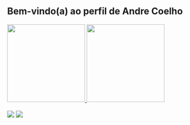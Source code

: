## Bem-vindo(a) ao perfil de Andre Coelho

<div> 
  <a href="https://github.com/amdre2"> 
  <img height="180em" src=""/> 
  <img height="180em" src=""/> 
</div>


<br>
 
<div> 
  <a href="https://instagram.com/amdre02" target="_blank"><img src="https://img.shields.io/badge/-Instagram-%23E4405F?style=for-the-badge&logo=instagram&logoColor=white" target="_blank"></a>
  <a href = "mailto:andreluiscoelho04@gmail.com"><img src="https://img.shields.io/badge/-Gmail-%23333?style=for-the-badge&logo=gmail&logoColor=white" target="_blank"></a>
</div>

